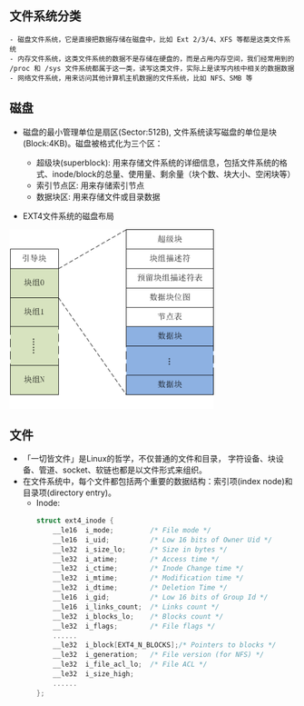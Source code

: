 ## 文件系统分类
    - 磁盘文件系统，它是直接把数据存储在磁盘中，比如 Ext 2/3/4、XFS 等都是这类文件系统
    - 内存文件系统，这类文件系统的数据不是存储在硬盘的，而是占用内存空间，我们经常用到的 /proc 和 /sys 文件系统都属于这一类，读写这类文件，实际上是读写内核中相关的数据数据
    - 网络文件系统，用来访问其他计算机主机数据的文件系统，比如 NFS、SMB 等

## 磁盘
* 磁盘的最小管理单位是扇区(Sector:512B), 文件系统读写磁盘的单位是块(Block:4KB)。磁盘被格式化为三个区：
    - 超级块(superblock): 用来存储文件系统的详细信息，包括文件系统的格式、inode/block的总量、使用量、剩余量（块个数、块大小、空闲块等）
    - 索引节点区: 用来存储索引节点
    - 数据块区: 用来存储文件或目录数据

* EXT4文件系统的磁盘布局
<img src="images/disk_layout_ext4.png" width="360px" align="center" />

## 文件
* 「一切皆文件」是Linux的哲学，不仅普通的文件和目录， 字符设备、块设备、管道、socket、软链也都是以文件形式来组织。
* 在文件系统中，每个文件都包括两个重要的数据结构：索引项(index node)和目录项(directory entry)。
    - Inode:
        ```C++
        struct ext4_inode {
            __le16  i_mode;         /* File mode */
            __le16  i_uid;          /* Low 16 bits of Owner Uid */
            __le32  i_size_lo;      /* Size in bytes */
            __le32  i_atime;        /* Access time */
            __le32  i_ctime;        /* Inode Change time */
            __le32  i_mtime;        /* Modification time */
            __le32  i_dtime;        /* Deletion Time */
            __le16  i_gid;          /* Low 16 bits of Group Id */
            __le16  i_links_count;  /* Links count */
            __le32  i_blocks_lo;    /* Blocks count */
            __le32  i_flags;        /* File flags */
            ......
            __le32  i_block[EXT4_N_BLOCKS];/* Pointers to blocks */
            __le32  i_generation;   /* File version (for NFS) */
            __le32  i_file_acl_lo;  /* File ACL */
            __le32  i_size_high;
            ......
        };
        ```
